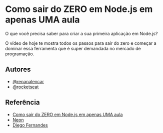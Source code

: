 
# Como sair do ZERO em Node.js em apenas UMA aula

O que você precisa saber para criar a sua primeira aplicação em Node.js?

O vídeo de hoje te mostra todos os passos para sair do zero e começar a dominar essa ferramenta que é super demandada no mercado de programação. 


## Autores

- [@renanalencar](https://www.github.com/renanalencar)
- [@rocketseat](https://www.github.com/rocketseat)

## Referência

 - [Como sair do ZERO em Node.js em apenas UMA aula](https://youtu.be/hHM-hr9q4mo?si=EK4cMvb83kg7NzD9)
 - [Neon](https://neon.tech)
 - [Diego Fernandes](https://fala.dev/)

